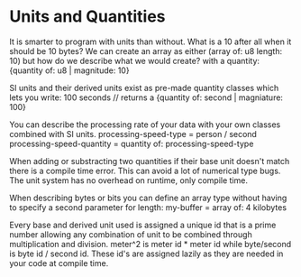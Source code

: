 # Units and Quantities

It is smarter to program with units than without. What is a 10 after all when it should be 10 bytes?
We can create an array as either (array of: u8 length: 10) but how do we describe what we would create?
with a quantity: {quantity of: u8 | magnitude: 10}

SI units and their derived units exist as pre-made quantity classes which lets you write:
100 seconds // returns a {quantity of: second | magniature: 100}

You can describe the processing rate of your data with your own classes combined with SI units.
processing-speed-type = person / second
processing-speed-quantity = quantity of: processing-speed-type

When adding or substracting two quantities if their base unit doesn't match there is a compile time error.
This can avoid a lot of numerical type bugs. The unit system has no overhead on runtime, only compile time.

When describing bytes or bits you can define an array type without having to specify a second parameter
for length:
my-buffer = array of: 4 kilobytes


Every base and derived unit used is assigned a unique id that is a prime number allowing any combination
of unit to be combined through multiplication and division. meter^2 is meter id * meter id while byte/second
is byte id / second id. These id's are assigned lazily as they are needed in your code at compile time.
